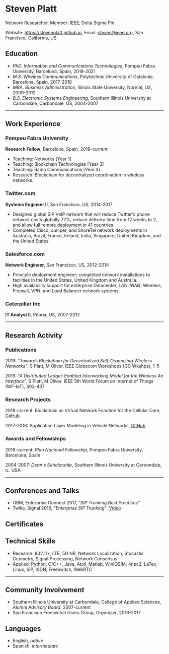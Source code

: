 # Steven Platt
Network Researcher. Member: IEEE, Delta Sigma Phi

Website: https://stevenplatt.github.io, Email: steven@ieee.org, San Francisco, California, US

## Education
* *PhD. Information and Communications Technologies*, Pompeu Fabra University, Barcelona, Spain, 2018-2021
* *M.S. Wireless Communications*, Polytechnic University of Catalonia, Barcelona, Spain, 2017-2018
* *MBA. Business Administration*, Illinois State University, Normal, US, 2009-2012
* *B.S. Electronic Systems Engineering*, Southern Illinois University at Carbondale, Carbondale, US, 2004-2007

---
## Work Experience
### Pompeu Fabra University
**Research Fellow**, Barcelona, Spain, 2018-current

* Teaching: Networks [Year 1]
* Teaching: Blockchain Technologies [Year 3]
* Teaching: Radio Communications [Year 3]
* Research: Blockchain for decentralized coordination in wireless networks.

### Twitter.com
**Systems Engineer II**, San Francisco, US, 2014-2017

* Designed global SIP VoIP network that will reduce Twitter's phone network costs globally 72%, reduce delivery time from 12 weeks to 2, and allow full remote deployment in 41 countries.
* Completed Cisco, Juniper, and ShoreTel network deployments in Australia, Brazil, France, Ireland, India, Singapore, United Kingdom, and the United States.


### Salesforce.com
**Network Engineer**, San Francisco, US, 2012-2014

* Principle deployment engineer; completed network installations to facilities in the United States, United Kingdom and Australia.
* High availability support for enterprise Datacenter, LAN, WAN, Wireless, Firewall, VPN, and Load Balancer network systems.

### Caterpillar Inc
**IT Analyst II**, Peoria, US, 2007-2012

---
## Research Activity
### Publications
2019: *"Towards Blockchain for Decentralized Self-Organizing Wireless Networks"*. S Platt, M Oliver. IEEE Globecom Workshops (GC Wkshps), 1-5

2019: *"A Distributed Ledger-Enabled Interworking Model for the Wireless Air Interface"*. S Platt, M Oliver. IEEE 5th World Forum on Internet of Things (WF-IoT), 402-407

### Research Projects
2018-current: Blockchain as Virtual Network Function for the Cellular Core, [GitHub](https://github.com/stevenplatt/spectrum-protocol)

2017-2018: Application Layer Modeling in Vehicle Networks, [GitHub](https://github.com/stevenplatt/vsimrti-scenarios)

### Awards and Fellowships
2018-current: *Plan Nacional Fellowship*, Pompeu Fabra University, Barcelona, Spain

2004-2007: *Dean's Scholarship*, Southern Illinois University at Carbondale, IL. USA

---
## Conferences and Talks
* UBM, Enterprise Connect 2017, *"SIP Trunking Best Practices"*
* Twilio, Signal 2016, *"Enterprise SIP Trunking"*, [Video](https://www.youtube.com/watch?v=lFzqYgF2MPQ&feature=emb_logo)

## Certificates

## Technical Skills
* Research: 802.11x, LTE, 5G NR, Network Localization, Stocastic Geometry, Signal Processing, Network Consensus
* Applied: Python, C/C++, Java, Atoll, Matlab, WinIQSIM, 4nec2, LaTex, Linux, SIP, ISDN, Freeswitch, WebRTC

---
## Community Involvement
* Southern Illinois University at Carbondale, College of Applied Sciences, *Alumni Advisory Board*, 2007-current
* San Francisco Freeswitch Users Group, *Organizer*, 2016-2017

## Languages
* English, *native*
* Spanish, *intermediate*
